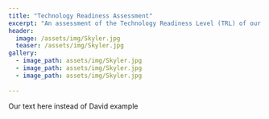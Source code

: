 ```yaml
---
title: "Technology Readiness Assessment"
excerpt: "An assessment of the Technology Readiness Level (TRL) of our extruder."
header:
  image: /assets/img/Skyler.jpg
  teaser: /assets/img/Skyler.jpg
gallery:
  - image_path: assets/img/Skyler.jpg
  - image_path: assets/img/Skyler.jpg
  - image_path: assets/img/Skyler.jpg
   
---
```


Our text here instead of David example
